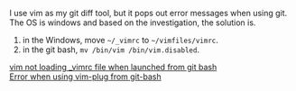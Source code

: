 
I use vim as my git diff tool, but it pops out error messages when using git.  
The OS is windows and based on the investigation, the solution is.  
1. in the Windows, move `~/_vimrc` to `~/vimfiles/vimrc`.
1. in the git bash, `mv /bin/vim /bin/vim.disabled`.


[vim not loading _vimrc file when launched from git bash](https://superuser.com/questions/280331/vim-not-loading-vimrc-file-when-launched-from-git-bash)  
[Error when using vim-plug from git-bash](https://vi.stackexchange.com/questions/43099/error-when-using-vim-plug-from-git-bash)